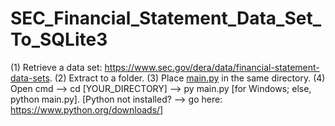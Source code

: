 # SEC_Financial_Statement_Data_Set_To_SQLite3
(1) Retrieve a data set: https://www.sec.gov/dera/data/financial-statement-data-sets.
(2) Extract to a folder.
(3) Place [main.py](https://github.com/TranDenyDFW/SEC_Financial_Statement_Data_Set_To_SQLite3/blob/main/main.py) in the same directory.
(4) Open cmd --> cd [YOUR_DIRECTORY] --> py main.py [for Windows; else, python main.py].
[Python not installed? --> go here: https://www.python.org/downloads/]













